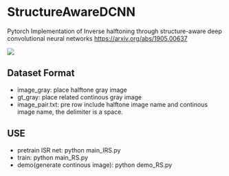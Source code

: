 # StructureAwareDCNN
Pytorch Implementation of Inverse halftoning through structure-aware deep convolutional neural networks https://arxiv.org/abs/1905.00637

![](https://github.com/Lysemo/StructureAwareDCNN/tree/main/log/img/net.jpg)

## Dataset Format

- image_gray: place halftone gray image
- gt_gray: place related continous gray image
- image_pair.txt: pre row include halftone image name and continous image name, the delimiter is a space.

## USE

- pretrain ISR net: python main_IRS.py
- train: python main_RS.py
- demo(generate continous image): python demo_RS.py
